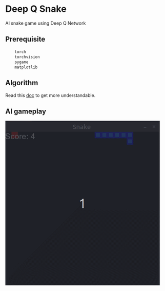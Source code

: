 # Deep Q Snake 
AI snake game using Deep Q Network

## Prerequisite 
```
    torch
    torchvision
    pygame
    matplotlib
```

## Algorithm
Read this [doc](RL_Snake_AI.pdf) to get more understandable.

## AI gameplay
![](images/gameplay.gif)
